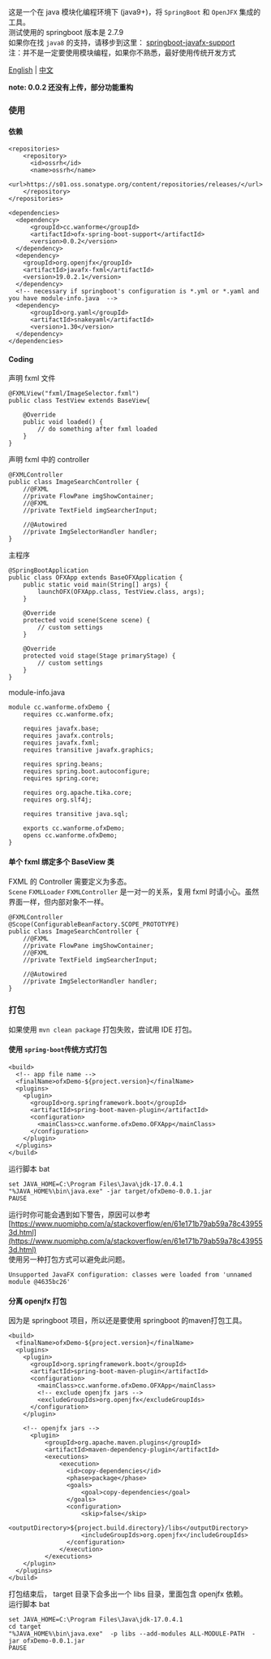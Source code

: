 
这是一个在 java 模块化编程环境下 (java9+)，将 `SpringBoot` 和 `OpenJFX` 集成的工具。  
测试使用的 springboot 版本是 2.7.9  
如果你在找 `java8` 的支持，请移步到这里： [springboot-javafx-support](https://github.com/roskenet/springboot-javafx-support.git)  
注：并不是一定要使用模块编程，如果你不熟悉，最好使用传统开发方式  
  
[English](README.md) | [中文](README.CN.md)

**note: 0.0.2 还没有上传，部分功能重构**
### 使用
#### 依赖
```
<repositories>
    <repository>
      <id>ossrh</id>
      <name>ossrh</name>
      <url>https://s01.oss.sonatype.org/content/repositories/releases/</url>
    </repository>
</repositories>

<dependencies>
  <dependency>
      <groupId>cc.wanforme</groupId>
      <artifactId>ofx-spring-boot-support</artifactId>
      <version>0.0.2</version>
  </dependency>
  <dependency>
    <groupId>org.openjfx</groupId>
    <artifactId>javafx-fxml</artifactId>
    <version>19.0.2.1</version>
  </dependency>
  <!-- necessary if springboot's configuration is *.yml or *.yaml and you have module-info.java  -->
  <dependency>
      <groupId>org.yaml</groupId>
      <artifactId>snakeyaml</artifactId>
      <version>1.30</version>
  </dependency>
</dependencies>
```
#### Coding
声明 fxml 文件
```
@FXMLView("fxml/ImageSelector.fxml")
public class TestView extends BaseView{

	@Override
	public void loaded() {
		// do something after fxml loaded
	}
}
```
声明 fxml 中的 controller
```
@FXMLController
public class ImageSearchController {
    //@FXML
    //private FlowPane imgShowContainer;
    //@FXML
    //private TextField imgSearcherInput;

    //@Autowired
    //private ImgSelectorHandler handler;
}
```
主程序
```
@SpringBootApplication
public class OFXApp extends BaseOFXApplication {
	public static void main(String[] args) {
		launchOFX(OFXApp.class, TestView.class, args);
	}

	@Override
	protected void scene(Scene scene) {
		// custom settings
	}

	@Override
	protected void stage(Stage primaryStage) {
		// custom settings
	}
}
```
module-info.java
```
module cc.wanforme.ofxDemo {
	requires cc.wanforme.ofx;

	requires javafx.base;
	requires javafx.controls;
	requires javafx.fxml;
	requires transitive javafx.graphics;

	requires spring.beans;
	requires spring.boot.autoconfigure;
	requires spring.core;

	requires org.apache.tika.core;
	requires org.slf4j;

	requires transitive java.sql;

	exports cc.wanforme.ofxDemo;
	opens cc.wanforme.ofxDemo;
}
```

#### 单个 fxml 绑定多个 BaseView 类
FXML 的 Controller 需要定义为多态。  
`Scene` `FXMLLoader` `FXMLController` 是一对一的关系，复用 fxml 时请小心。虽然界面一样，但内部对象不一样。
```
@FXMLController
@Scope(ConfigurableBeanFactory.SCOPE_PROTOTYPE) 
public class ImageSearchController {
    //@FXML
    //private FlowPane imgShowContainer;
    //@FXML
    //private TextField imgSearcherInput;

    //@Autowired
    //private ImgSelectorHandler handler;
}
```

### 打包
如果使用 `mvn clean package` 打包失败，尝试用 IDE 打包。
#### 使用 `spring-boot`传统方式打包
```
<build>
  <!-- app file name -->
  <finalName>ofxDemo-${project.version}</finalName>
  <plugins>
    <plugin>
      <groupId>org.springframework.boot</groupId>
      <artifactId>spring-boot-maven-plugin</artifactId>
      <configuration>
        <mainClass>cc.wanforme.ofxDemo.OFXApp</mainClass>
      </configuration>
    </plugin>
  </plugins>
</build>
```
运行脚本 bat
```
set JAVA_HOME=C:\Program Files\Java\jdk-17.0.4.1
"%JAVA_HOME%\bin\java.exe" -jar target/ofxDemo-0.0.1.jar 
PAUSE
```
运行时你可能会遇到如下警告，原因可以参考 [https://www.nuomiphp.com/a/stackoverflow/en/61e171b79ab59a78c439553d.html](https://www.nuomiphp.com/a/stackoverflow/en/61e171b79ab59a78c439553d.html)  
使用另一种打包方式可以避免此问题。
```
Unsupported JavaFX configuration: classes were loaded from 'unnamed module @4635bc26'
```

#### 分离 openjfx 打包
因为是 springboot 项目，所以还是要使用 springboot 的maven打包工具。
```
<build>
  <finalName>ofxDemo-${project.version}</finalName>
  <plugins>
    <plugin>
      <groupId>org.springframework.boot</groupId>
      <artifactId>spring-boot-maven-plugin</artifactId>
      <configuration>
      	<mainClass>cc.wanforme.ofxDemo.OFXApp</mainClass>
      	<!-- exclude openjfx jars -->
      	<excludeGroupIds>org.openjfx</excludeGroupIds>
      </configuration>
    </plugin>

    <!-- openjfx jars -->
      <plugin>
          <groupId>org.apache.maven.plugins</groupId>
          <artifactId>maven-dependency-plugin</artifactId>
          <executions>
              <execution>
                <id>copy-dependencies</id>
                <phase>package</phase>
                <goals>
                    <goal>copy-dependencies</goal>
                </goals>
                <configuration>
                    <skip>false</skip>
                    <outputDirectory>${project.build.directory}/libs</outputDirectory>
                    <includeGroupIds>org.openjfx</includeGroupIds>
                </configuration>
              </execution>
          </executions>
    </plugin>
  </plugins>
</build>
```
打包结束后， target 目录下会多出一个 libs 目录，里面包含 openjfx 依赖。  
运行脚本 bat
```
set JAVA_HOME=C:\Program Files\Java\jdk-17.0.4.1
cd target
"%JAVA_HOME%\bin\java.exe"  -p libs --add-modules ALL-MODULE-PATH  -jar ofxDemo-0.0.1.jar 
PAUSE

```



